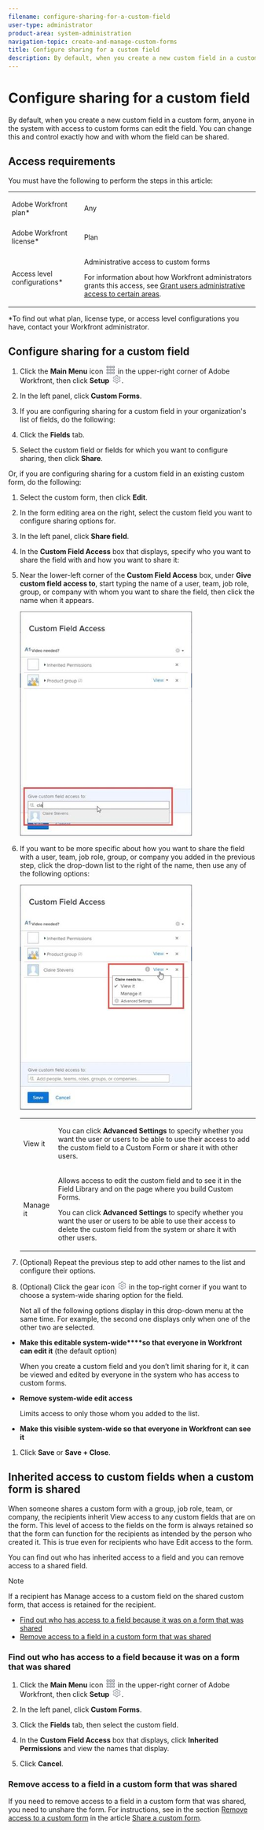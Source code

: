 ```yaml
---
filename: configure-sharing-for-a-custom-field
user-type: administrator
product-area: system-administration
navigation-topic: create-and-manage-custom-forms
title: Configure sharing for a custom field
description: By default, when you create a new custom field in a custom form, anyone in the system with access to custom forms can edit the field. You can change this and control exactly how and with whom the field can be shared.
---
```


# Configure sharing for a custom field

By default, when you create a new custom field in a custom form, anyone in the system with access to custom forms can edit the field. You can change this and control exactly how and with whom the field can be shared.

## Access requirements

You must have the following to perform the steps in this article:

<table cellspacing="0"> 
 <col> 
 <col> 
 <tbody> 
  <tr data-mc-conditions=""> 
   <td role="rowheader"> <p>Adobe Workfront plan*</p> </td> 
   <td>Any</td> 
  </tr> 
  <tr> 
   <td role="rowheader">Adobe Workfront license*</td> 
   <td> <p>Plan </p> </td> 
  </tr> 
  <tr data-mc-conditions=""> 
   <td role="rowheader">Access level configurations*</td> 
   <td> <p>Administrative access to custom forms</p> <p>For information about how Workfront administrators grants this access, see <a href="../../../administration-and-setup/add-users/configure-and-grant-access/grant-users-admin-access-certain-areas.md" class="MCXref xref">Grant users administrative access to certain areas</a>.</p> </td> 
  </tr> 
 </tbody> 
</table>

&#42;To find out what plan, license type, or access level configurations you have, contact your Workfront administrator.

## Configure sharing for a custom field

1. Click the **Main Menu** icon ![](assets/main-menu-icon.png) in the upper-right corner of Adobe Workfront, then click **Setup** ![](assets/gear-icon-settings.png).

1. In the left panel, click **Custom Forms**.
1. If you are configuring sharing for a custom field in your organization's list of fields, do the following:

  1. Click the **Fields** tab.
  1. Select the custom field or fields for which you want to configure sharing, then click **Share**.

   Or, if you are configuring sharing for a custom field in an existing custom form, do the following:

  1. Select the custom form, then click **Edit**.
  1. In the form editing area on the right, select the custom field you want to configure sharing options for.
  1. In the left panel, click **Share field**.

1. In the **Custom Field Access** box that displays, specify who you want to share the field with and how you want to share it:

  1. Near the lower-left corner of the **Custom Field Access** box, under **Give custom field access to**, start typing the name of a user, team, job role, group, or company with whom you want to share the field, then click the name when it appears.

     ![](assets/share-field-give-access-to-350x456.jpg)

  1. If you want to be more specific about how you want to share the field with a user, team, job role, group, or company you added in the previous step, click the drop-down list to the right of the name, then use any of the following options:

     ![](assets/share-field-view-mng-options-350x457.jpg)

     <table cellspacing="0"> 
      <col> 
      <col> 
      <tbody> 
       <tr> 
        <td role="rowheader">View it</td> 
        <td> <p>You can click <strong>Advanced Settings</strong> to specify whether you want the user or users to be able to use their access to add the custom field to a Custom Form or share it with other users.</p> </td> 
       </tr> 
       <tr> 
        <td role="rowheader">Manage it</td> 
        <td> <p>Allows access to edit the custom field and to see it in the Field Library and on the page where you build Custom Forms.</p> <p>You can click <strong>Advanced Settings</strong> to specify whether you want the user or users to be able to use their access to delete the custom field from the system or share it with other users.</p> </td> 
       </tr> 
      </tbody> 
     </table>

1. (Optional) Repeat the previous step to add other names to the list and configure their options.
1. (Optional) Click the gear icon ![](assets/gear-icon-settings.png) in the top-right corner if you want to choose a system-wide sharing option for the field.

   Not all of the following options display in this drop-down menu at the same time. For example, the second one displays only when one of the other two are selected.

  * **Make this editable system-wide****so that everyone in Workfront can edit it** (the default option)

    When you create a custom field and you don’t limit sharing for it, it can be viewed and edited by everyone in the system who has access to custom forms.
  
  * **Remove system-wide edit access**

    Limits access to only those whom you added to the list. 
  
  * **Make this visible system-wide so that everyone in Workfront can see it**

1. Click **Save** or **Save + Close**.

## Inherited access to custom fields when a custom form is shared

When someone shares a custom form with a group, job role, team, or company, the recipients inherit View access to any custom fields that are on the form. This level of access to the fields on the form is always retained so that the form can function for the recipients as intended by the person who created it. This is true even for recipients who have Edit access to the form.

You can find out who has inherited access to a field and you can remove access to a shared field.

>[!NOTE]
>
>If a recipient has Manage access to a custom field on the shared custom form, that access is retained for the recipient.

* [Find out who has access to a field because it was on a form that was shared](#find) 
* [Remove access to a field in a custom form that was shared](#remove)

### Find out who has access to a field because it was on a form that was shared

1. Click the **Main Menu** icon ![](assets/main-menu-icon.png) in the upper-right corner of Adobe Workfront, then click **Setup** ![](assets/gear-icon-settings.png).

1. In the left panel, click **Custom Forms**.
1. Click the **Fields** tab, then select the custom field.
1. In the **Custom Field Access** box that displays, click **Inherited Permissions** and view the names that display.
1. Click **Cancel**.

### Remove access to a field in a custom form that was shared

If you need to remove access to a field in a custom form that was shared, you need to unshare the form. For instructions, see in the section [Remove access to a custom form](../../../administration-and-setup/customize-workfront/create-manage-custom-forms/share-access-to-a-custom-form.md#unshare) in the article [Share a custom form](../../../administration-and-setup/customize-workfront/create-manage-custom-forms/share-access-to-a-custom-form.md).

